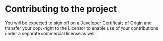 # Contributing to the project

You will be expected to sign off on a [Developer Certificate of Origin](https://developercertificate.org/) and transfer your copy-right to the Licensor to enable use of your contributions under a separate commercial license as well.
